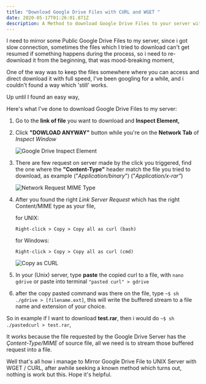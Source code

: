 ```yaml
---
title: "Download Google Drive Files with CURL and WGET "
date: 2020-05-17T01:26:01.871Z
description: A Method to download Google Drive Files to your server with WGET / CURL
---
```

I need to mirror some Public Google Drive Files to my server, since i got slow connection, sometimes the files which I tried to download can't get resumed if something happens during the process, so i need to re-download it from the beginning, that was mood-breaking moment, 

One of the way was to keep the files somewhere where you can access and direct download it with full speed, I've been googling for a while, and i couldn't found a way which 'still' works.

Up until I found an easy way,

Here's what I've done to download Google Drive Files to my server:

1. Go to the **link of file** you want to download and **Inspect Element,**
2. Click **"DOWLOAD ANYWAY"** button while you're on the **Network Tab** of *Inspect Window*

   ![Google Drive Inspect Element](/img/gdrive1.png "https://drive.google.com/u/0/uc?id=[FILE_ID]&export=download")
3. There are few request on server made by the click you triggered, find the one where the **"Content-Type"** header match the file you tried to download, as example ("*Application/binary*") ("*Application/x-rar"*)

   ![Network Request MIME Type](/img/gdrive2.png "1. There are few request on server made by the click you triggered, find the one where the **\"Content-Type\"** header match the file you tried to download, as example (\"*Application/binary*\") (\"*Application/x-rar\"*)")
4. After you found the right *Link Server Request* which has the right Content/MIME type as your file, 

   for UNIX:

   `Right-click > Copy > Copy all as curl (bash)`

   for Windows:

   `Right-click > Copy > Copy all as curl (cmd)`

   ![Copy as CURL](/img/gdrive3.png "You can even copy as NodeJS fetch")
5. In your (Unix) server, type **paste** the copied curl to a file, with `nano gdrive` or paste into terminal `"pasted curl" > gdrive`  
6. after the copy pasted command was there on the file, type `~$ sh ./gdrive > [filename.ext]`, this will write the buffered stream to a file name and extension of your choice.

So in example if I want to download **test.rar**, then i would do `~$ sh ./pastedcurl > test.rar`, 

It works because the file requested by the Google Drive Server has the *Çontent-Type/MIME* of source file, all we need is to stream those buffered request into a file.

Well that's all how i manage to Mirror Google Drive File to UNIX Server with WGET / CURL, after awhile seeking a known method which turns out, nothing is work but this. Hope it's helpful.